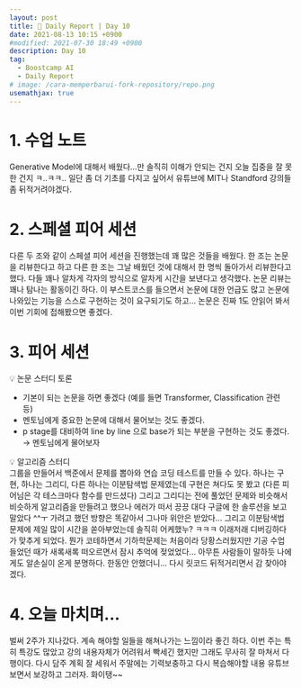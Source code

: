 ```yaml
---
layout: post
title: 📔 Daily Report | Day 10
date: 2021-08-13 10:15 +0900
#modified: 2021-07-30 18:49 +0900
description: Day 10
tag:
  - Boostcamp AI
  - Daily Report
# image: /cara-memperbarui-fork-repository/repo.png
usemathjax: true
---
```


# 1. 수업 노트

Generative Model에 대해서 배웠다...만 솔직히 이해가 안되는 건지 오늘 집중을 잘 못한 건지 ㅋ..ㅋㅋ.. 일단 좀 더 기초를 다지고 싶어서 유튜브에 MIT나 Standford 강의들 좀 뒤적거려야겠다.

# 2. 스페셜 피어 세션

다른 두 조와 같이 스페셜 피어 세션을 진행했는데 꽤 많은 것들을 배웠다. 한 조는 논문을 리뷰한다고 하고 다른 한 조는 그날 배웠던 것에 대해서 한 명씩 돌아가서 리뷰한다고 했다. 다들 꽤나 알차게 각자의 방식으로 알차게 시간을 보낸다고 생각했다. 논문 리뷰는 꽤나 탐나는 활동이긴 하다. 이 부스트코스를 들으면서 논문에 대한 언급도 많고 논문에 나와있는 기능을 스스로 구현하는 것이 요구되기도 하고... 논문은 진짜 1도 안읽어 봐서 이번 기회에 접해봤으면 좋겠다.

# 3. 피어 세션

💡 논문 스터디 토론
- 기본이 되는 논문을 하면 좋겠다 (예를 들면 Transformer, Classification 관련 등)
- 멘토님에게 중요한 논문에 대해서 물어보는 것도 좋겠다.
- p stage를 대비하여 line by line 으로 base가 되는 부분을 구현하는 것도 좋겠다. → 멘토님에게 물어보자

💡 알고리즘 스터디\
그룹을 만들어서 백준에서 문제를 뽑아와 연습 코딩 테스트를 만들 수 있다. 하나는 구현, 하나는 그리디, 다른 하나는 이분탐색법 문제였는데 구현은 쳐다도 못 봤고 (다른 피어님은 각 테스크마다 함수를 만드셨다) 그리고 그리디는 전에 풀었던 문제와 비슷해서 비슷하게 알고리즘을 만들려고 했으나 에러가 떠서 끙끙 대다 구글에 한 솔루션을 보고 말았다 ^^ㅜ 가려고 했던 방향은 똑같아서 그나마 위안은 받았다... 그리고 이분탐색법 문제에 제일 많이 시간을 쏟아부었는데 솔직히 어케했누? ㅋㅋㅋ 이래저래 디버깅하다가 맞추게 되었다. 뭔가 코테하면서 기하학문제는 처음이라 당황스러웠지만 기공 수업 들었던 때가 새록새록 떠오르면서 잠시 추억에 젖었었다... 아무튼 사람들이 말하듯 나에게도 알손실이 온게 분명하다. 한동안 안했더니... 다시 릿코드 뒤적거리면서 감 찾아야겠다.

# 4. 오늘 마치며...

벌써 2주가 지나갔다. 계속 해야할 일들을 해쳐나가는 느낌이라 좋긴 하다. 이번 주는 특히 특강도 많았고 강의 내용자체가 어려워서 빡세긴 했지만 그래도 무사히 잘 마쳐서 다행이다. 다시 담주 계획 잘 세워서 주말에는 기력보충하고 다시 복습해야할 내용 유튜브 보면서 보강하고 그러자. 화이탱~~